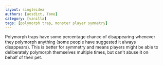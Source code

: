 ```yaml
---
layout: singleidea
authors: [aosdict, Tone]
category: [vanilla]
tags: [polymorph trap, monster player symmetry]
---
```

Polymorph traps have some percentage chance of disappearing whenever they polymorph anything (some people have suggested it always disappears). This is better for symmetry and means players might be able to deliberately polymorph themselves multiple times, but can't abuse it on behalf of their pet.
